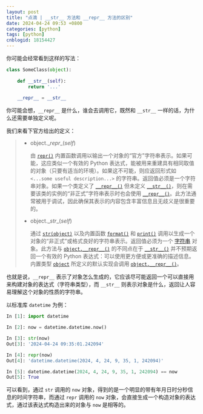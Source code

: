 ```yaml
---
layout: post
title: "点滴 | __str__ 方法和 __repr__ 方法的区别"
date: 2024-04-24 09:53 +0800
categories: [python]
tags: [python]
cnblogid: 18154427
---
```


你可能会经常看到这样的写法：

```python
class SomeClass(object):
    
    def __str__(self):
        return '...'
    
    __repr__ = __str__
```

你可能会想，`__repr__` 是什么，谁会去调用它，既然和 `__str__` 一样的话，为什么还需要单独定义呢。

我们来看下官方给出的定义：

> - object.\__repr__(*self*)
>
>   由 [`repr()`](https://docs.python.org/zh-cn/3/library/functions.html#repr) 内置函数调用以输出一个对象的“官方”字符串表示。如果可能，这应类似一个有效的 Python 表达式，能被用来重建具有相同取值的对象（只要有适当的环境）。如果这不可能，则应返回形式如 `<...some useful description...>` 的字符串。返回值必须是一个字符串对象。如果一个类定义了 [`__repr__()`](https://docs.python.org/zh-cn/3/reference/datamodel.html#object.__repr__) 但未定义 [`__str__()`](https://docs.python.org/zh-cn/3/reference/datamodel.html#object.__str__)，则在需要该类的实例的“非正式”字符串表示时也会使用 [`__repr__()`](https://docs.python.org/zh-cn/3/reference/datamodel.html#object.__repr__)。此方法通常被用于调试，因此确保其表示的内容包含丰富信息且无歧义是很重要的。
>
> - object.\__str__(*self*)
>
>   通过 [`str(object)`](https://docs.python.org/zh-cn/3/library/stdtypes.html#str) 以及内置函数 [`format()`](https://docs.python.org/zh-cn/3/library/functions.html#format) 和 [`print()`](https://docs.python.org/zh-cn/3/library/functions.html#print) 调用以生成一个对象的“非正式”或格式良好的字符串表示。返回值必须为一个 [字符串](https://docs.python.org/zh-cn/3/library/stdtypes.html#textseq) 对象。此方法与 [`object.__repr__()`](https://docs.python.org/zh-cn/3/reference/datamodel.html#object.__repr__) 的不同点在于 [`__str__()`](https://docs.python.org/zh-cn/3/reference/datamodel.html#object.__str__) 并不预期返回一个有效的 Python 表达式：可以使用更方便或更准确的描述信息。内置类型 [`object`](https://docs.python.org/zh-cn/3/library/functions.html#object) 所定义的默认实现会调用 [`object.__repr__()`](https://docs.python.org/zh-cn/3/reference/datamodel.html#object.__repr__)。

也就是说，`__repr__` 表示了对象怎么生成的，它应该尽可能返回一个可以直接用来构建对象的表达式（字符串类型），而 `__str__` 则表示对象是什么，返回让人容易理解这个对象的性质的字符串。

以标准库 `datetime` 为例：

```python
In [1]: import datetime

In [2]: now = datetime.datetime.now()

In [3]: str(now)
Out[3]: '2024-04-24 09:35:01.242094'

In [4]: repr(now)
Out[4]: 'datetime.datetime(2024, 4, 24, 9, 35, 1, 242094)'

In [5]: datetime.datetime(2024, 4, 24, 9, 35, 1, 242094) == now
Out[5]: True
```

可以看到，通过 `str` 调用的 `now` 对象，得到的是一个明显的带有年月日时分秒信息的时间字符串，而通过 `repr` 调用的 `now` 对象，会直接生成一个构造对象的表达式，通过该表达式构造出来的对象与 `now` 是相等的。

